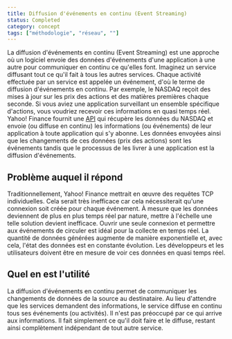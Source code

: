 ```yaml
---
title: Diffusion d'événements en continu (Event Streaming)
status: Completed
category: concept
tags: ["méthodologie", "réseau", ""]
---
```


La diffusion d'événements en continu (Event Streaming) est une approche où un logiciel envoie des données d'événements d'une application à une autre pour communiquer en continu ce qu'elles font.
Imaginez un service diffusant tout ce qu'il fait à tous les autres services.
Chaque activité effectuée par un service est appelée un événement, d'où le terme de diffusion d'événements en continu.
Par exemple, le NASDAQ reçoit des mises à jour sur les prix des actions et des matières premières chaque seconde.
Si vous aviez une application surveillant un ensemble spécifique d'actions, vous voudriez recevoir ces informations en quasi temps réel.
Yahoo! Finance fournit une [API](/fr/application-programming-interface/) qui récupère les données du NASDAQ et envoie (ou diffuse en continu) les informations (ou événements) de leur application à toute application qui s'y abonne.
Les données envoyées ainsi que les changements de ces données (prix des actions) sont les événements tandis que le processus de les livrer à une application est la diffusion d'événements.

## Problème auquel il répond

Traditionnellement, Yahoo! Finance mettrait en œuvre des requêtes TCP individuelles.
Cela serait très inefficace car cela nécessiterait qu'une connexion soit créée pour chaque événement.
À mesure que les données deviennent de plus en plus temps réel par nature, mettre à l'échelle une telle solution devient inefficace.
Ouvrir une seule connexion et permettre aux événements de circuler est idéal pour la collecte en temps réel.
La quantité de données générées augmente de manière exponentielle et, avec cela, l'état des données est en constante évolution. Les développeurs et les utilisateurs doivent être en mesure de voir ces données en quasi temps réel.

## Quel en est l'utilité

La diffusion d'événements en continu permet de communiquer les changements de données de la source au destinataire.
Au lieu d'attendre que les services demandent des informations, le service diffuse en continu tous ses événements (ou activités).
Il n'est pas préoccupé par ce qui arrive aux informations.
Il fait simplement ce qu'il doit faire et le diffuse, restant ainsi complètement indépendant de tout autre service.